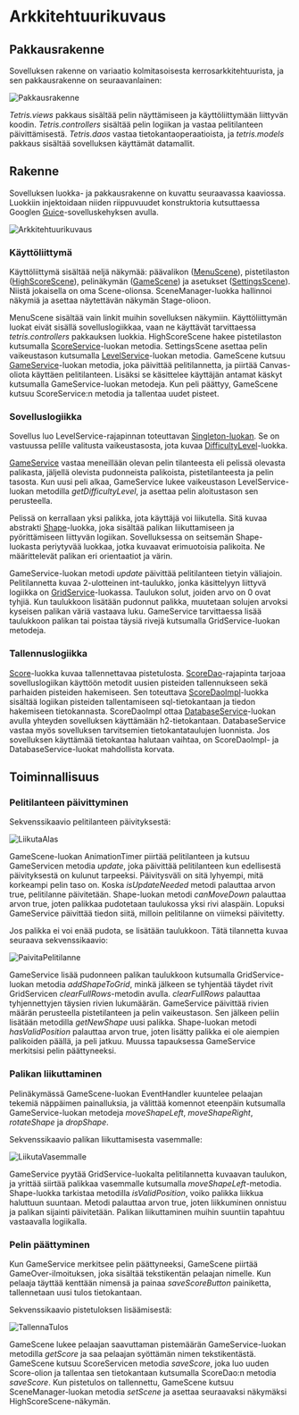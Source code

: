 # Arkkitehtuurikuvaus
## Pakkausrakenne
Sovelluksen rakenne on variaatio kolmitasoisesta kerrosarkkitehtuurista,
ja sen pakkausrakenne on seuraavanlainen:

![Pakkausrakenne](images/simplePackageDiagram.png)

*Tetris.views* pakkaus sisältää pelin näyttämiseen ja käyttöliittymään liittyvän koodin.
*Tetris.controllers* sisältää pelin logiikan ja vastaa pelitilanteen päivittämisestä.
*Tetris.daos* vastaa tietokantaoperaatioista, ja *tetris.models* pakkaus sisältää sovelluksen käyttämät datamallit.

## Rakenne
Sovelluksen luokka- ja pakkausrakenne on kuvattu seuraavassa kaaviossa. Luokkiin injektoidaan niiden riippuvuudet
konstruktoria kutsuttaessa Googlen [Guice](https://github.com/google/guice/blob/master/README.md)-sovelluskehyksen avulla.

![Arkkitehtuurikuvaus](images/PackageDiagram.jpg)

### Käyttöliittymä

Käyttöliittymä sisältää neljä näkymää: päävalikon ([MenuScene](https://github.com/mhaapakangas/ot-harjoitustyo/blob/master/tetris/src/main/java/tetris/views/scenes/MenuScene.java)),
pistetilaston ([HighScoreScene](https://github.com/mhaapakangas/ot-harjoitustyo/blob/master/tetris/src/main/java/tetris/views/scenes/HighScoreScene.java)),
pelinäkymän ([GameScene](https://github.com/mhaapakangas/ot-harjoitustyo/blob/master/tetris/src/main/java/tetris/views/scenes/GameScene.java))
ja asetukset ([SettingsScene](https://github.com/mhaapakangas/ot-harjoitustyo/blob/master/tetris/src/main/java/tetris/views/scenes/SettingsScene.java)).
Niistä jokaisella on oma Scene-olionsa. SceneManager-luokka hallinnoi näkymiä ja asettaa näytettävän näkymän Stage-olioon.

MenuScene sisältää vain linkit muihin sovelluksen näkymiin. Käyttöliittymän luokat eivät sisällä sovelluslogiikkaa, vaan
ne käyttävät tarvittaessa *tetris.controllers* pakkauksen luokkia. HighScoreScene hakee pistetilaston kutsumalla
[ScoreService](https://github.com/mhaapakangas/ot-harjoitustyo/blob/master/tetris/src/main/java/tetris/controllers/ScoreService.java)-luokan
metodia. SettingsScene asettaa pelin vaikeustason kutsumalla [LevelService](https://github.com/mhaapakangas/ot-harjoitustyo/blob/master/tetris/src/main/java/tetris/controllers/LevelService.java)-luokan
metodia. GameScene kutsuu [GameService](https://github.com/mhaapakangas/ot-harjoitustyo/blob/master/tetris/src/main/java/tetris/controllers/GameService.java)-luokan
metodia, joka päivittää pelitilannetta, ja piirtää Canvas-oliota käyttäen pelitilanteen. Lisäksi se käsittelee käyttäjän
antamat käskyt kutsumalla GameService-luokan metodeja. Kun peli päättyy, GameScene kutsuu ScoreService:n metodia ja tallentaa uudet pisteet.

### Sovelluslogiikka

Sovellus luo LevelService-rajapinnan toteuttavan [Singleton-luokan](https://github.com/mhaapakangas/ot-harjoitustyo/blob/master/tetris/src/main/java/tetris/controllers/LevelServiceImpl.java).
Se on vastuussa pelille valitusta vaikeustasosta, jota kuvaa [DifficultyLevel](https://github.com/mhaapakangas/ot-harjoitustyo/blob/master/tetris/src/main/java/tetris/models/DifficultyLevel.java)-luokka. 

[GameService](https://github.com/mhaapakangas/ot-harjoitustyo/blob/master/tetris/src/main/java/tetris/controllers/GameService.java)
vastaa meneillään olevan pelin tilanteesta eli pelissä olevasta palikasta, jäljellä olevista pudonneista palikoista,
pistetilanteesta ja pelin tasosta. Kun uusi peli alkaa, GameService lukee vaikeustason LevelService-luokan metodilla *getDifficultyLevel*,
ja asettaa pelin aloitustason sen perusteella.

Pelissä on kerrallaan yksi palikka, jota käyttäjä voi liikutella. Sitä kuvaa abstrakti [Shape](https://github.com/mhaapakangas/ot-harjoitustyo/blob/master/tetris/src/main/java/tetris/models/shapes/Shape.java)-luokka,
joka sisältää palikan liikuttamiseen ja pyörittämiseen liittyvän logiikan. Sovelluksessa on seitsemän Shape-luokasta periytyvää luokkaa,
jotka kuvaavat erimuotoisia palikoita. Ne määrittelevät palikan eri orientaatiot ja värin. 

GameService-luokan metodi *update* päivittää pelitilanteen tietyin väliajoin.
Pelitilannetta kuvaa 2-ulotteinen int-taulukko, jonka käsittelyyn liittyvä logiikka on [GridService](https://github.com/mhaapakangas/ot-harjoitustyo/blob/master/tetris/src/main/java/tetris/controllers/GridService.java)-luokassa.
Taulukon solut, joiden arvo on 0 ovat tyhjiä. Kun taulukkoon lisätään pudonnut palikka, muutetaan solujen arvoksi kyseisen
palikan väriä vastaava luku. GameService tarvittaessa lisää taulukkoon palikan tai poistaa täysiä rivejä kutsumalla
GridService-luokan metodeja.


### Tallennuslogiikka

[Score](https://github.com/mhaapakangas/ot-harjoitustyo/blob/master/tetris/src/main/java/tetris/models/Score.java)-luokka
kuvaa tallennettavaa pistetulosta.
[ScoreDao](https://github.com/mhaapakangas/ot-harjoitustyo/blob/master/tetris/src/main/java/tetris/daos/ScoreDao.java)-rajapinta
tarjoaa sovelluslogiikan käyttöön metodit uusien pisteiden tallennukseen sekä parhaiden pisteiden hakemiseen. Sen toteuttava
[ScoreDaoImpl](https://github.com/mhaapakangas/ot-harjoitustyo/blob/master/tetris/src/main/java/tetris/daos/ScoreDaoImpl.java)-luokka
sisältää logiikan pisteiden tallentamiseen sql-tietokantaan ja tiedon hakemiseen tietokannasta. ScoreDaoImpl ottaa
[DatabaseService](https://github.com/mhaapakangas/ot-harjoitustyo/blob/master/tetris/src/main/java/tetris/daos/DatabaseService.java)-luokan
avulla yhteyden sovelluksen käyttämään h2-tietokantaan. DatabaseService vastaa myös sovelluksen tarvitsemien tietokantataulujen luonnista.
Jos sovelluksen käyttämää tietokantaa halutaan vaihtaa, on ScoreDaoImpl- ja DatabaseService-luokat mahdollista korvata.

## Toiminnallisuus

### Pelitilanteen päivittyminen

Sekvenssikaavio pelitilanteen päivityksestä:

![LiikutaAlas](images/MoveDownDiagram.png)

GameScene-luokan AnimationTimer piirtää pelitilanteen ja kutsuu GameServicen metodia *update*, joka päivittää pelitilanteen
kun edellisestä päivityksestä on kulunut tarpeeksi. Päivitysväli on sitä lyhyempi, mitä korkeampi pelin taso on. Koska
*isUpdateNeeded* metodi palauttaa arvon true, pelitilanne päivitetään. Shape-luokan metodi *canMoveDown* palauttaa arvon
true, joten palikkaa pudotetaan taulukossa yksi rivi alaspäin. Lopuksi GameService päivittää tiedon siitä, milloin pelitilanne
on viimeksi päivitetty.

Jos palikka ei voi enää pudota, se lisätään taulukkoon. Tätä tilannetta kuvaa seuraava sekvenssikaavio:

![PaivitaPelitilanne](images/UpdateGameDiagram.png) 

GameService lisää pudonneen palikan taulukkoon kutsumalla GridService-luokan metodia *addShapeToGrid*, minkä jälkeen se
 tyhjentää täydet rivit GridServicen *clearFullRows*-metodin avulla. *clearFullRows* palauttaa tyhjennettyjen täysien
 rivien lukumäärän. GameService päivittää rivien määrän perusteella pistetilanteen ja pelin vaikeustason. Sen
jälkeen peliin lisätään metodilla *getNewShape* uusi palikka. Shape-luokan metodi *hasValidPosition* palauttaa arvon
true, joten lisätty palikka ei ole aiempien palikoiden päällä, ja peli jatkuu. Muussa tapauksessa GameService merkitsisi
pelin päättyneeksi.

### Palikan liikuttaminen

Pelinäkymässä GameScene-luokan EventHandler kuuntelee pelaajan tekemiä näppäimen painalluksia, ja välittää
komennot eteenpäin kutsumalla GameService-luokan metodeja *moveShapeLeft*, *moveShapeRight*, *rotateShape* ja *dropShape*.

Sekvenssikaavio palikan liikuttamisesta vasemmalle:

![LiikutaVasemmalle](images/MoveLeftDiagram.png)

GameService pyytää GridService-luokalta pelitilannetta kuvaavan taulukon, ja yrittää siirtää palikkaa vasemmalle kutsumalla
*moveShapeLeft*-metodia. Shape-luokka tarkistaa metodilla *isValidPosition*, voiko palikka liikkua haluttuun suuntaan.
Metodi palauttaa arvon true, joten liikkuminen onnistuu ja palikan sijainti päivitetään. Palikan liikuttaminen muihin
suuntiin tapahtuu vastaavalla logiikalla.

### Pelin päättyminen

Kun GameService merkitsee pelin päättyneeksi, GameScene piirtää GameOver-ilmoituksen, joka sisältää tekstikentän 
pelaajan nimelle. Kun pelaaja täyttää kenttään nimensä ja painaa *saveScoreButton* painiketta, tallennetaan
uusi tulos tietokantaan.

Sekvenssikaavio pistetuloksen lisäämisestä:
 
![TallennaTulos](images/SaveScoreDiagram.png) 

GameScene lukee pelaajan saavuttaman pistemäärän GameService-luokan metodilla *getScore* ja saa pelaajan syöttämän
nimen tekstikentästä. GameScene kutsuu ScoreServicen metodia *saveScore*, joka luo uuden Score-olion ja tallentaa sen
tietokantaan kutsumalla ScoreDao:n metodia *saveScore*. Kun pistetulos on tallennettu, GameScene kutsuu SceneManager-luokan
metodia *setScene* ja asettaa seuraavaksi näkymäksi HighScoreScene-näkymän.